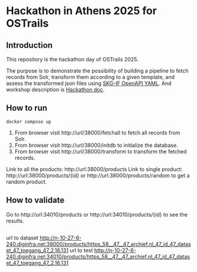 # Hackathon in Athens 2025 for OSTrails

## Introduction
This repository is the hackathon day of OSTrails 2025. 

The purpose is to demonstrate the possibility of building a pipeline to fetch records from Solr, 
transform them according to a given template, and assess the transformed json files 
using [SKG-IF OpenAPI YAML](https://gitlab.esrf.fr/smis/ostrails/-/raw/main/skg-if-api/skg-if-api.yaml). 
And workshop description is [Hackathon doc](https://docs.google.com/document/d/1t7b7h28UTtM56Sda4NGJIp0hnQfGbcVVGn12fny9wfI/edit?tab=t.0#heading=h.snl8q52175g). 

## How to run 
```shell
docker compose up
```
1. From browser visit http://url/38000/fetchall to fetch all records from Solr.
2. From browser visit http://url/38000/initdb to initialize the database.
3. From browser visit http://url/38000/transform to transform the fetched records.

Link to all the products: http://url:38000/products
Link to single product: http://url:38000/products/{id} or http://url:38000/products/random to get a random product.

## How to validate
Go to http://url:34010/products or http://url:34010/products/{id} to see the results.


## 
url to dataset http://n-10-27-6-240.diginfra.net:38000/products/https_58__47__47_archief.nl_47_id_47_dataset_47_toegang_47_2.16.131
url to test http://n-10-27-6-240.diginfra.net:34010/products/https_58__47__47_archief.nl_47_id_47_dataset_47_toegang_47_2.16.131
